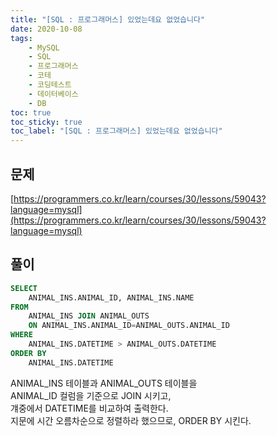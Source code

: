 ```yaml
---
title: "[SQL : 프로그래머스] 있었는데요 없었습니다"
date: 2020-10-08
tags:
    - MySQL
    - SQL
    - 프로그래머스
    - 코테
    - 코딩테스트
    - 데이터베이스
    - DB
toc: true
toc_sticky: true
toc_label: "[SQL : 프로그래머스] 있었는데요 없었습니다"
---
```

## 문제
[https://programmers.co.kr/learn/courses/30/lessons/59043?language=mysql](https://programmers.co.kr/learn/courses/30/lessons/59043?language=mysql)
## 풀이
```sql
SELECT
    ANIMAL_INS.ANIMAL_ID, ANIMAL_INS.NAME
FROM
    ANIMAL_INS JOIN ANIMAL_OUTS
    ON ANIMAL_INS.ANIMAL_ID=ANIMAL_OUTS.ANIMAL_ID
WHERE
    ANIMAL_INS.DATETIME > ANIMAL_OUTS.DATETIME
ORDER BY
    ANIMAL_INS.DATETIME
```
  
  
ANIMAL_INS 테이블과 ANIMAL_OUTS 테이블을  
ANIMAL_ID 컬럼을 기준으로 JOIN 시키고,  
걔중에서 DATETIME를 비교하여 출력한다.  
지문에 시간 오름차순으로 정렬하라 했으므로, ORDER BY 시킨다.  
